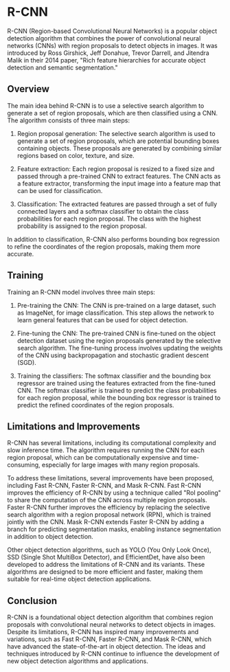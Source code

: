 # R-CNN

R-CNN (Region-based Convolutional Neural Networks) is a popular object detection algorithm that combines the power of convolutional neural networks (CNNs) with region proposals to detect objects in images. It was introduced by Ross Girshick, Jeff Donahue, Trevor Darrell, and Jitendra Malik in their 2014 paper, "Rich feature hierarchies for accurate object detection and semantic segmentation."

## Overview

The main idea behind R-CNN is to use a selective search algorithm to generate a set of region proposals, which are then classified using a CNN. The algorithm consists of three main steps:

1. Region proposal generation: The selective search algorithm is used to generate a set of region proposals, which are potential bounding boxes containing objects. These proposals are generated by combining similar regions based on color, texture, and size.

2. Feature extraction: Each region proposal is resized to a fixed size and passed through a pre-trained CNN to extract features. The CNN acts as a feature extractor, transforming the input image into a feature map that can be used for classification.

3. Classification: The extracted features are passed through a set of fully connected layers and a softmax classifier to obtain the class probabilities for each region proposal. The class with the highest probability is assigned to the region proposal.

In addition to classification, R-CNN also performs bounding box regression to refine the coordinates of the region proposals, making them more accurate.

## Training

Training an R-CNN model involves three main steps:

1. Pre-training the CNN: The CNN is pre-trained on a large dataset, such as ImageNet, for image classification. This step allows the network to learn general features that can be used for object detection.

2. Fine-tuning the CNN: The pre-trained CNN is fine-tuned on the object detection dataset using the region proposals generated by the selective search algorithm. The fine-tuning process involves updating the weights of the CNN using backpropagation and stochastic gradient descent (SGD).

3. Training the classifiers: The softmax classifier and the bounding box regressor are trained using the features extracted from the fine-tuned CNN. The softmax classifier is trained to predict the class probabilities for each region proposal, while the bounding box regressor is trained to predict the refined coordinates of the region proposals.

## Limitations and Improvements

R-CNN has several limitations, including its computational complexity and slow inference time. The algorithm requires running the CNN for each region proposal, which can be computationally expensive and time-consuming, especially for large images with many region proposals.

To address these limitations, several improvements have been proposed, including Fast R-CNN, Faster R-CNN, and Mask R-CNN. Fast R-CNN improves the efficiency of R-CNN by using a technique called "RoI pooling" to share the computation of the CNN across multiple region proposals. Faster R-CNN further improves the efficiency by replacing the selective search algorithm with a region proposal network (RPN), which is trained jointly with the CNN. Mask R-CNN extends Faster R-CNN by adding a branch for predicting segmentation masks, enabling instance segmentation in addition to object detection.

Other object detection algorithms, such as YOLO (You Only Look Once), SSD (Single Shot MultiBox Detector), and EfficientDet, have also been developed to address the limitations of R-CNN and its variants. These algorithms are designed to be more efficient and faster, making them suitable for real-time object detection applications.

## Conclusion

R-CNN is a foundational object detection algorithm that combines region proposals with convolutional neural networks to detect objects in images. Despite its limitations, R-CNN has inspired many improvements and variations, such as Fast R-CNN, Faster R-CNN, and Mask R-CNN, which have advanced the state-of-the-art in object detection. The ideas and techniques introduced by R-CNN continue to influence the development of new object detection algorithms and applications.
